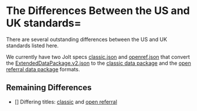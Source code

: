# The Differences Between the US and UK standards=

There are several outstanding differences between the US and UK standards listed here.

We currently have two Jolt specs [classic.json](https://github.com/OpenReferralUK/human-services/blob/master/US-UK-Integration/Jolt/Jolt/src/main/resources/classic.json) and [openref.json](https://github.com/OpenReferralUK/human-services/blob/master/US-UK-Integration/Jolt/Jolt/src/main/resources/openref.json) that convert the [ExtendedDataPackage.v2.json](https://github.com/OpenReferralUK/human-services/blob/master/US-UK-Integration/ExtendedDataPackage.v2.json) to the [classic data package](https://github.com/OpenReferralUK/human-services/blob/master/US-UK-Integration/classic-output.json) and the [open referral data package](https://github.com/OpenReferralUK/human-services/blob/master/US-UK-Integration/openref-output.json) formats.

## Remaining Differences

- [] Differing titles: [classic](https://github.com/OpenReferralUK/human-services/blob/95c21070d6797dd5b968731baab65c2a5d7615d8/US-UK-Integration/classic-output.json#L3) and [open referral](https://github.com/OpenReferralUK/human-services/blob/95c21070d6797dd5b968731baab65c2a5d7615d8/US-UK-Integration/openref-output.json#L3)